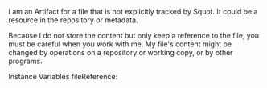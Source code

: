 I am an Artifact for a file that is not explicitly tracked by Squot. It could be a resource in the repository or metadata.

Because I do not store the content but only keep a reference to the file, you must be careful when you work with me. My file's content might be changed by operations on a repository or working copy, or by other programs.

Instance Variables
	fileReference:		<FSReference>